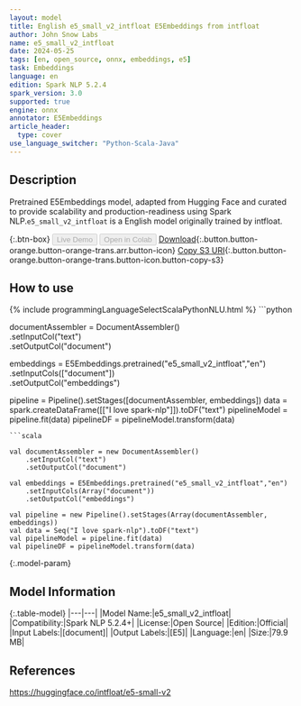 ```yaml
---
layout: model
title: English e5_small_v2_intfloat E5Embeddings from intfloat
author: John Snow Labs
name: e5_small_v2_intfloat
date: 2024-05-25
tags: [en, open_source, onnx, embeddings, e5]
task: Embeddings
language: en
edition: Spark NLP 5.2.4
spark_version: 3.0
supported: true
engine: onnx
annotator: E5Embeddings
article_header:
  type: cover
use_language_switcher: "Python-Scala-Java"
---
```


## Description

Pretrained E5Embeddings model, adapted from Hugging Face and curated to provide scalability and production-readiness using Spark NLP.`e5_small_v2_intfloat` is a English model originally trained by intfloat.

{:.btn-box}
<button class="button button-orange" disabled>Live Demo</button>
<button class="button button-orange" disabled>Open in Colab</button>
[Download](https://s3.amazonaws.com/auxdata.johnsnowlabs.com/public/models/e5_small_v2_intfloat_en_5.2.4_3.0_1716670797401.zip){:.button.button-orange.button-orange-trans.arr.button-icon}
[Copy S3 URI](s3://auxdata.johnsnowlabs.com/public/models/e5_small_v2_intfloat_en_5.2.4_3.0_1716670797401.zip){:.button.button-orange.button-orange-trans.button-icon.button-copy-s3}

## How to use



<div class="tabs-box" markdown="1">
{% include programmingLanguageSelectScalaPythonNLU.html %}
```python
 
documentAssembler = DocumentAssembler() \
      .setInputCol("text") \
      .setOutputCol("document")
    
embeddings = E5Embeddings.pretrained("e5_small_v2_intfloat","en") \
      .setInputCols(["document"]) \
      .setOutputCol("embeddings")       
        
pipeline = Pipeline().setStages([documentAssembler, embeddings])
data = spark.createDataFrame([["I love spark-nlp"]]).toDF("text")
pipelineModel = pipeline.fit(data)
pipelineDF = pipelineModel.transform(data)

```
```scala

val documentAssembler = new DocumentAssembler() 
    .setInputCol("text") 
    .setOutputCol("document")
    
val embeddings = E5Embeddings.pretrained("e5_small_v2_intfloat","en") 
    .setInputCols(Array("document")) 
    .setOutputCol("embeddings")

val pipeline = new Pipeline().setStages(Array(documentAssembler, embeddings))
val data = Seq("I love spark-nlp").toDF("text")
val pipelineModel = pipeline.fit(data)
val pipelineDF = pipelineModel.transform(data)

```
</div>

{:.model-param}
## Model Information

{:.table-model}
|---|---|
|Model Name:|e5_small_v2_intfloat|
|Compatibility:|Spark NLP 5.2.4+|
|License:|Open Source|
|Edition:|Official|
|Input Labels:|[document]|
|Output Labels:|[E5]|
|Language:|en|
|Size:|79.9 MB|

## References

https://huggingface.co/intfloat/e5-small-v2